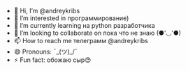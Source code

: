 - 👋 Hi, I’m @andreykribs
- 👀 I’m interested in программирование)
- 🌱 I’m currently learning на python разработчика
- 💞️ I’m looking to collaborate on пока что не знаю (●'◡'●)
- 📫 How to reach me телеграмм @andreykribs
- 😄 Pronouns:   ¯\_(ツ)_/¯
- ⚡ Fun fact: обожаю сыр😍

<!---
andreykribs/andreykribs is a ✨ special ✨ repository because its `README.md` (this file) appears on your GitHub profile.
You can click the Preview link to take a look at your changes.
--->
